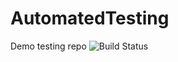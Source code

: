 # AutomatedTesting
Demo testing repo
![Build Status](https://github.com/<OWNER>/<REPOSITORY>/workflows/<WORKFLOW_NAME>/badge.svg)
